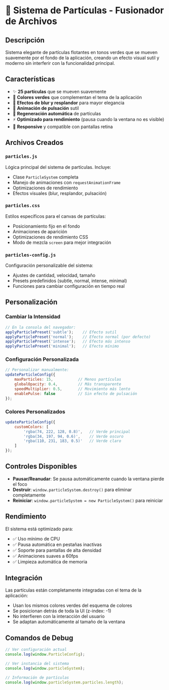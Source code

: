 # 🌟 Sistema de Partículas - Fusionador de Archivos

## Descripción

Sistema elegante de partículas flotantes en tonos verdes que se mueven suavemente por el fondo de la aplicación, creando un efecto visual sutil y moderno sin interferir con la funcionalidad principal.

## Características

- ✨ **25 partículas** que se mueven suavemente
- 🎨 **Colores verdes** que complementan el tema de la aplicación
- 🌊 **Efectos de blur y resplandor** para mayor elegancia
- 💫 **Animación de pulsación** sutil
- 🔄 **Regeneración automática** de partículas
- ⚡ **Optimizado para rendimiento** (pausa cuando la ventana no es visible)
- 📱 **Responsive** y compatible con pantallas retina

## Archivos Creados

### `particles.js`
Lógica principal del sistema de partículas. Incluye:
- Clase `ParticleSystem` completa
- Manejo de animaciones con `requestAnimationFrame`
- Optimizaciones de rendimiento
- Efectos visuales (blur, resplandor, pulsación)

### `particles.css`
Estilos específicos para el canvas de partículas:
- Posicionamiento fijo en el fondo
- Animaciones de aparición
- Optimizaciones de rendimiento CSS
- Modo de mezcla `screen` para mejor integración

### `particles-config.js`
Configuración personalizable del sistema:
- Ajustes de cantidad, velocidad, tamaño
- Presets predefinidos (subtle, normal, intense, minimal)
- Funciones para cambiar configuración en tiempo real

## Personalización

### Cambiar la Intensidad
```javascript
// En la consola del navegador:
applyParticlePreset('subtle');    // Efecto sutil
applyParticlePreset('normal');    // Efecto normal (por defecto)
applyParticlePreset('intense');   // Efecto más intenso
applyParticlePreset('minimal');   // Efecto mínimo
```

### Configuración Personalizada
```javascript
// Personalizar manualmente:
updateParticleConfig({
    maxParticles: 15,           // Menos partículas
    globalOpacity: 0.4,         // Más transparente
    speedMultiplier: 0.5,       // Movimiento más lento
    enablePulse: false          // Sin efecto de pulsación
});
```

### Colores Personalizados
```javascript
updateParticleConfig({
    customColors: [
        'rgba(74, 222, 128, 0.8)',   // Verde principal
        'rgba(34, 197, 94, 0.6)',    // Verde oscuro
        'rgba(110, 231, 183, 0.5)'   // Verde claro
    ]
});
```

## Controles Disponibles

- **Pausar/Reanudar**: Se pausa automáticamente cuando la ventana pierde el foco
- **Destruir**: `window.particleSystem.destroy()` para eliminar completamente
- **Reiniciar**: `window.particleSystem = new ParticleSystem()` para reiniciar

## Rendimiento

El sistema está optimizado para:
- ✅ Uso mínimo de CPU
- ✅ Pausa automática en pestañas inactivas
- ✅ Soporte para pantallas de alta densidad
- ✅ Animaciones suaves a 60fps
- ✅ Limpieza automática de memoria

## Integración

Las partículas están completamente integradas con el tema de la aplicación:
- Usan los mismos colores verdes del esquema de colores
- Se posicionan detrás de toda la UI (z-index: -1)
- No interfieren con la interacción del usuario
- Se adaptan automáticamente al tamaño de la ventana

## Comandos de Debug

```javascript
// Ver configuración actual
console.log(window.ParticleConfig);

// Ver instancia del sistema
console.log(window.particleSystem);

// Información de partículas
console.log(window.particleSystem.particles.length);
```
